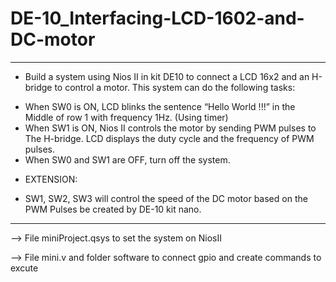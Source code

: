 # DE-10_Interfacing-LCD-1602-and-DC-motor

----------------------------------------------------------------------------------------------
    
- Build a system using Nios II in kit DE10 to connect a LCD 16x2 and an
H-bridge to control a motor. This system can do the following tasks:
 + When SW0 is ON, LCD blinks the sentence “Hello World !!!” in the
 Middle of row 1 with frequency 1Hz. (Using timer)
 + When SW1 is ON, Nios II controls the motor by sending PWM pulses to
 The H-bridge. LCD displays the duty cycle and the frequency of PWM
 pulses.
 + When SW0 and SW1 are OFF, turn off the system.
- EXTENSION:
 + SW1, SW2, SW3 will control the speed of the DC motor based on the PWM
 Pulses be created by DE-10 kit nano.
 
----------------------------------------------------------------------------------------------

--> File miniProject.qsys to set the system on NiosII

--> File mini.v and folder software to connect gpio and create commands to excute

